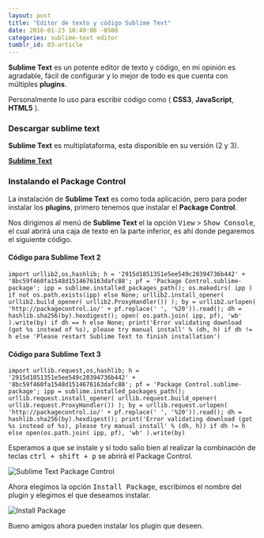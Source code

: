```yaml
---
layout: post
title: "Editor de texto y código Sublime Text"
date: 2016-01-23 10:49:00 -0500
categories: sublime-text editor
tumblr_id: 03-article
---
```


**Sublime Text** es un potente editor de texto y código, en mi opinión es agradable,  fácil de configurar y lo mejor de todo es que cuenta con múltiples **plugins**.

Personalmente lo uso para escribir código como ( **CSS3**, **JavaScript**, **HTML5** ).

### Descargar sublime text

**Sublime Text** es multiplataforma, esta disponible en su versión (2 y 3).

<a class="btn btn-link" href="http://www.sublimetext.com/" target="_blank">**Sublime Text**</a>

### Instalando el Package Control

La instalación de **Sublime Text** es como toda aplicación, pero para poder instalar los **plugins**, primero tenemos que instalar el **Package Control**.

Nos dirigimos al menú de **Sublime Text** el la opción <kbd>View</kbd> > <kbd>Show Console</kbd>, el cual abrirá una caja de texto en la parte inferior, es ahí donde pegaremos el siguiente código.

#### Código para Sublime Text 2

<pre>
<code>import urllib2,os,hashlib; h = '2915d1851351e5ee549c20394736b442' + '8bc59f460fa1548d1514676163dafc88'; pf = 'Package Control.sublime-package'; ipp = sublime.installed_packages_path(); os.makedirs( ipp ) if not os.path.exists(ipp) else None; urllib2.install_opener( urllib2.build_opener( urllib2.ProxyHandler()) ); by = urllib2.urlopen( 'http://packagecontrol.io/' + pf.replace(' ', '%20')).read(); dh = hashlib.sha256(by).hexdigest(); open( os.path.join( ipp, pf), 'wb' ).write(by) if dh == h else None; print('Error validating download (got %s instead of %s), please try manual install' % (dh, h) if dh != h else 'Please restart Sublime Text to finish installation')</code>
</pre>

#### Código para Sublime Text 3

<pre><code>import urllib.request,os,hashlib; h = '2915d1851351e5ee549c20394736b442' + '8bc59f460fa1548d1514676163dafc88'; pf = 'Package Control.sublime-package'; ipp = sublime.installed_packages_path(); urllib.request.install_opener( urllib.request.build_opener( urllib.request.ProxyHandler()) ); by = urllib.request.urlopen( 'http://packagecontrol.io/' + pf.replace(' ', '%20')).read(); dh = hashlib.sha256(by).hexdigest(); print('Error validating download (got %s instead of %s), please try manual install' % (dh, h)) if dh != h else open(os.path.join( ipp, pf), 'wb' ).write(by)</code></pre>

Esperamos a que se instale y si todo salio bien al realizar la combinación de teclas <kbd>ctrl + shift + p</kbd> se abrirá el Package Control.

![Sublime Text Package Control]({{site.url}}/assets/images/posts/sublime-text-package-control.jpg "Sublime Text Package Control")

Ahora elegimos la opción <kbd>Install Package</kbd>, escribimos el nombre del plugin y elegimos el que deseamos instalar.

![Install Package]({{site.url}}/assets/images/posts/install-package.jpg "Install Package")

Bueno amigos ahora pueden instalar los plugin que deseen.
